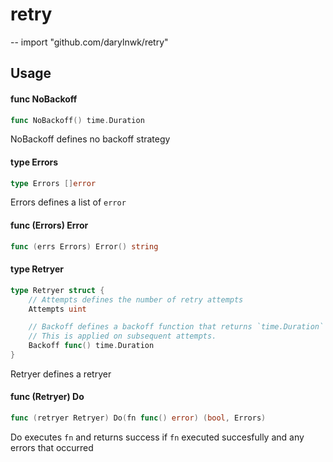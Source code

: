 # retry
--
    import "github.com/darylnwk/retry"


## Usage

#### func  NoBackoff

```go
func NoBackoff() time.Duration
```
NoBackoff defines no backoff strategy

#### type Errors

```go
type Errors []error
```

Errors defines a list of `error`

#### func (Errors) Error

```go
func (errs Errors) Error() string
```

#### type Retryer

```go
type Retryer struct {
	// Attempts defines the number of retry attempts
	Attempts uint

	// Backoff defines a backoff function that returns `time.Duration`
	// This is applied on subsequent attempts.
	Backoff func() time.Duration
}
```

Retryer defines a retryer

#### func (Retryer) Do

```go
func (retryer Retryer) Do(fn func() error) (bool, Errors)
```
Do executes `fn` and returns success if `fn` executed succesfully and any errors
that occurred
